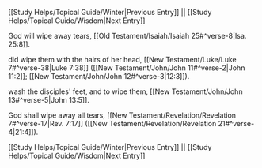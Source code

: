 [[Study Helps/Topical Guide/Winter|Previous Entry]]  ||  [[Study Helps/Topical Guide/Wisdom|Next Entry]]

 God will wipe away tears, [[Old Testament/Isaiah/Isaiah 25#^verse-8|Isa. 25:8]].

 did wipe them with the hairs of her head, [[New Testament/Luke/Luke 7#^verse-38|Luke 7:38]] ([[New Testament/John/John 11#^verse-2|John 11:2]]; [[New Testament/John/John 12#^verse-3|12:3]]).

 wash the disciples' feet, and to wipe them, [[New Testament/John/John 13#^verse-5|John 13:5]].

 God shall wipe away all tears, [[New Testament/Revelation/Revelation 7#^verse-17|Rev. 7:17]] ([[New Testament/Revelation/Revelation 21#^verse-4|21:4]]).

[[Study Helps/Topical Guide/Winter|Previous Entry]]  ||  [[Study Helps/Topical Guide/Wisdom|Next Entry]]